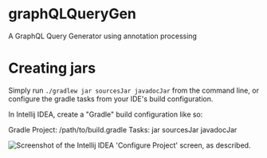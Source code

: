 # graphQLQueryGen
A GraphQL Query Generator using annotation processing

# Creating jars
Simply run
```./gradlew jar sourcesJar javadocJar```
from the command line, or configure the gradle tasks from
your IDE's build configuration.

In Intellij IDEA, create a "Gradle" build configuration like so:

Gradle Project:         /path/to/build.gradle
Tasks:                  jar sourcesJar javadocJar

![Screenshot of the Intellij IDEA 'Configure Project' screen, as described.](http://imgur.com/uhjWNXn)